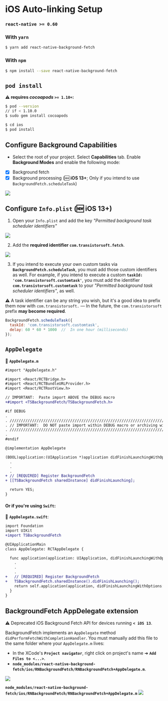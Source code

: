 # iOS Auto-linking Setup
### `react-native >= 0.60`

### With `yarn`

```bash
$ yarn add react-native-background-fetch
```

### With `npm`
```bash
$ npm install --save react-native-background-fetch
```

## `pod install`

**:warning: requires *cocoapods* `>= 1.10+`:**

```bash
$ pod --version
// if < 1.10.0
$ sudo gem install cocoapods
```

```bash
$ cd ios
$ pod install
```

## Configure Background Capabilities

- Select the root of your project.  Select **Capabilities** tab.  Enable **Background Modes** and enable the following mode:

- [x] Background fetch
- [x] Background processing (:new: __iOS 13+__; Only if you intend to use `BackgroundFetch.scheduleTask`)

![](https://dl.dropboxusercontent.com/s/9vik5kxoklk63ob/ios-setup-background-modes.png?dl=1)


## Configure `Info.plist` (:new: __iOS 13+__)
1.  Open your `Info.plist` and add the key *"Permitted background task scheduler identifiers"*

![](https://dl.dropboxusercontent.com/s/t5xfgah2gghqtws/ios-setup-permitted-identifiers.png?dl=1)

2.  Add the **required identifier `com.transistorsoft.fetch`**.

![](https://dl.dropboxusercontent.com/s/kwdio2rr256d852/ios-setup-permitted-identifiers-add.png?dl=1)

3.  If you intend to execute your own custom tasks via **`BackgroundFetch.scheduleTask`**, you must add those custom identifiers as well.  For example, if you intend to execute a custom **`taskId: 'com.transistorsoft.customtask'`**, you must add the identifier **`com.transistorsoft.customtask`** to your *"Permitted background task scheduler identifiers"*, as well.

:warning: A task identifier can be any string you wish, but it's a good idea to prefix them now with `com.transistorsoft.` &mdash;  In the future, the `com.transistorsoft` prefix **may become required**.

```javascript
BackgroundFetch.scheduleTask({
  taskId: 'com.transistorsoft.customtask',
  delay: 60 * 60 * 1000  //  In one hour (milliseconds)
});
```

## `AppDelegate`
:open_file_folder: __`AppDelegate.m`__

```diff
#import "AppDelegate.h"

#import <React/RCTBridge.h>
#import <React/RCTBundleURLProvider.h>
#import <React/RCTRootView.h>

// IMPORTANT:  Paste import ABOVE the DEBUG macro
+#import <TSBackgroundFetch/TSBackgroundFetch.h>

#if DEBUG
.
. ///////////////////////////////////////////////////////////////////////////////////
. // IMPORTANT:  DO NOT paste import within DEBUG macro or archiving will fail!!!
. ///////////////////////////////////////////////////////////////////////////////////
.
#endif

@implementation AppDelegate

(BOOL)application:(UIApplication *)application didFinishLaunchingWithOptions:(NSDictionary *)launchOptions {
  .
  .
  .
+ // [REQUIRED] Register BackgroundFetch
+ [[TSBackgroundFetch sharedInstance] didFinishLaunching];

  return YES;
}
```

#### Or if you're using `Swift`:
:open_file_folder: __`AppDelegate.swift`__:

```diff
import Foundation
import UIKit
+import TSBackgroundFetch

@UIApplicationMain
class AppDelegate: RCTAppDelegate {

  func application(application: UIApplication, didFinishLaunchingWithOptions launchOptions: [UIApplication.LaunchOptionsKey: Any]?) -> Bool {
    .
    .
    .   
+   // [REQUIRED] Register BackgroundFetch
+   TSBackgroundFetch.sharedInstance().didFinishLaunching();
    return self.application(application, didFinishLaunchingWithOptions: launchOptions);
  }
}
```

## BackgroundFetch AppDelegate extension

:warning: Deprecated iOS Background Fetch API for devices running __`< iOS 13`__.

BackgroundFetch implements an `AppDelegate` method `didPerformFetchWithCompletionHandler`.  You must manually add this file to the same folder where your `AppDelegate.m` lives:

- In the XCode's **`Project navigator`**, right click on project's name ➜ **`Add Files to <...>`**.
- **`node_modules/react-native-background-fetch/ios/RNBackgroundFetch/RNBackgroundFetch+AppDelegate.m`**.

![](https://dl.dropbox.com/s/rwn8kyo8fgdn57u/autolinking-step1.png?dl=1)

**`node_modules/react-native-background-fetch/ios/RNBackgroundFetch/RNBackgroundFetch+AppDelegate.m`**
![](https://dl.dropbox.com/s/r4f564giaz257fw/autolinking-step2.png?dl=1)


